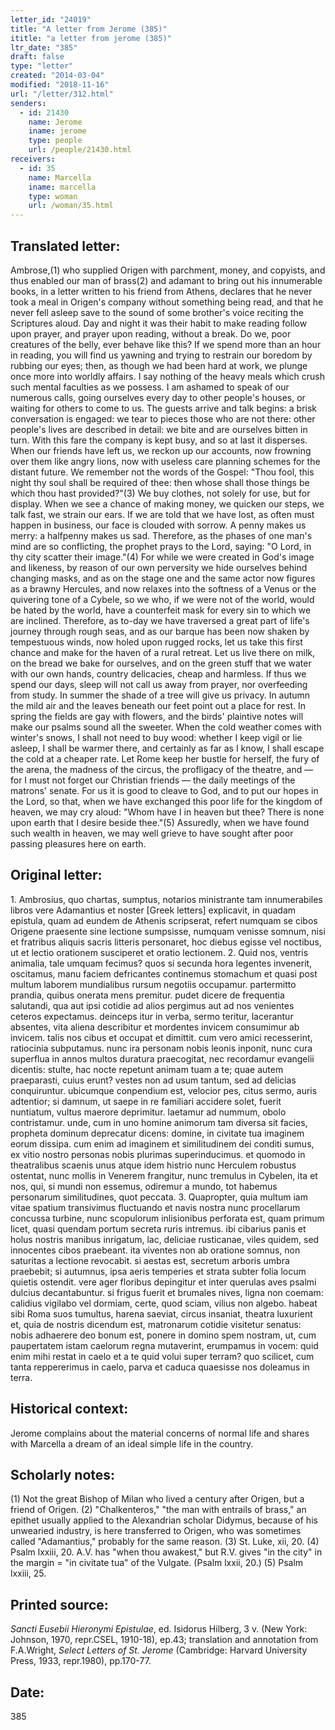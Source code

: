 ```yaml
---
letter_id: "24019"
title: "A letter from Jerome (385)"
ititle: "a letter from jerome (385)"
ltr_date: "385"
draft: false
type: "letter"
created: "2014-03-04"
modified: "2018-11-16"
url: "/letter/312.html"
senders:
  - id: 21430
    name: Jerome
    iname: jerome
    type: people
    url: /people/21430.html
receivers:
  - id: 35
    name: Marcella
    iname: marcella
    type: woman
    url: /woman/35.html
---
```

<h2> Translated letter:</h2>Ambrose,(1) who supplied Origen with parchment, money, and copyists, and thus enabled our man of brass(2) and adamant to bring out his innumerable books, in a letter written to his friend from Athens, declares that he never took a meal in Origen's company without something being read, and that he never fell asleep save to the sound of some brother's voice reciting the Scriptures aloud. Day and night it was their habit to make reading follow upon prayer, and prayer upon reading, without a break.
Do we, poor creatures of the belly, ever behave like this? If we spend more than an hour in reading, you will find us yawning and trying to restrain our boredom by rubbing our eyes; then, as though we had been hard at work, we plunge once more into worldly affairs. I say nothing of the heavy meals which crush such mental faculties as we possess. I am ashamed to speak of our numerous calls, going ourselves every day to other people's houses, or waiting for others to come to us. The guests arrive and talk begins: a brisk conversation is engaged: we tear to pieces those who are not there: other people's lives are described in detail: we bite and are ourselves bitten in turn. With this fare the company is kept busy, and so at last it disperses. When our friends have left us, we reckon up our accounts, now frowning over them like angry lions, now with useless care planning schemes for the distant future. We remember not the words of the Gospel: "Thou fool, this night thy soul shall be required of thee: then whose shall those things be which thou hast provided?"(3) We buy clothes, not solely for use, but for display. When we see a chance of making money, we quicken our steps, we talk fast, we strain our ears. If we are told that we have lost, as often must happen in business, our face is clouded with sorrow. A penny makes us merry: a halfpenny makes us sad. Therefore, as the phases of one man's mind are so conflicting, the prophet prays to the Lord, saying: "O Lord, in thy city scatter their image."(4) For while we were created in God's image and likeness, by reason of our own perversity we hide ourselves behind changing masks, and as on the stage one and the same actor now figures as a brawny Hercules, and now relaxes into the softness of a Venus or the quivering tone of a Cybele, so we who, if we were not of the world, would be hated by the world, have a counterfeit mask for every sin to which we are inclined.
Therefore, as to-day we have traversed a great part of life's journey through rough seas, and as our barque has been now shaken by tempestuous winds, now holed upon rugged rocks, let us take this first chance and make for the haven of a rural retreat. Let us live there on milk, on the bread we bake for ourselves, and on the green stuff that we water with our own hands, country delicacies, cheap and harmless. If thus we spend our days, sleep will not call us away from prayer, nor overfeeding from study. In summer the shade of a tree will give us privacy. In autumn the mild air and the leaves beneath our feet point out a place for rest. In spring the fields are gay with flowers, and the birds' plaintive notes will make our psalms sound all the sweeter. When the cold weather comes with winter's snows, I shall not need to buy wood: whether I keep vigil or lie asleep, I shall be warmer there, and certainly as far as I know, I shall escape the cold at a cheaper rate. Let Rome keep her bustle for herself, the fury of the arena, the madness of the circus, the profligacy of the theatre, and — for I must not forget our Christian friends — the daily meetings of the matrons' senate. For us it is good to cleave to God, and to put our hopes in the Lord, so that, when we have exchanged this poor life for the kingdom of heaven, we may cry aloud: "Whom have I in heaven but thee? There is none upon earth that I desire beside thee."(5) Assuredly, when we have found such wealth in heaven, we may well grieve to have sought after poor passing pleasures here on earth.
<h2 class="mt-4"> Original letter:</h2>1.  Ambrosius, quo chartas, sumptus, notarios ministrante tam innumerabiles libros vere Adamantius et noster  [Greek letters] explicavit, in quadam epistula, quam ad eundem de Athenis scripserat, refert numquam se cibos Origene praesente sine lectione sumpsisse, numquam venisse somnum, nisi et fratribus aliquis sacris litteris personaret, hoc diebus egisse vel noctibus, ut et lectio orationem susciperet et oratio lectionem.
2.  Quid nos, ventris animalia, tale umquam fecimus? quos si secunda hora legentes invenerit, oscitamus, manu faciem defricantes continemus stomachum et quasi post multum laborem mundialibus rursum negotiis occupamur. partermitto prandia, quibus onerata mens premitur. pudet dicere de frequentia salutandi, qua aut ipsi cotidie ad alios pergimus aut ad nos venientes ceteros expectamus. deinceps itur in verba, sermo teritur, lacerantur absentes, vita aliena describitur et mordentes invicem consumimur ab invicem. talis nos cibus et occupat et dimittit. cum vero amici recesserint, ratiocinia subputamus. nunc ira personam nobis leonis inponit, nunc cura superflua in annos multos duratura praecogitat, nec recordamur evangelii dicentis: stulte, hac nocte repetunt animam tuam a te; quae autem praeparasti, cuius erunt? vestes non ad usum tantum, sed ad delicias conquiruntur. ubicumque conpendium est, velocior pes, citus sermo, auris adtentior; si damnum, ut saepe in re familiari accidere solet, fuerit nuntiatum, vultus maerore deprimitur. laetamur ad nummum, obolo contristamur. unde, cum in uno homine animorum tam diversa sit facies, propheta dominum deprecatur dicens: domine, in civitate tua imaginem eorum dissipa. cum enim ad imaginem et similitudinem dei conditi sumus, ex vitio nostro personas nobis plurimas superinducimus. et quomodo in theatralibus scaenis unus atque idem histrio nunc Herculem robustus ostentat, nunc mollis in Venerem frangitur, nunc tremulus in Cybelen, ita et nos, qui, si mundi non essemus, odiremur a mundo, tot habemus personarum similitudines, quot peccata.
3.  Quapropter, quia multum iam vitae spatium transivimus fluctuando et navis nostra nunc procellarum concussa turbine, nunc scopulorum inlisionibus perforata est, quam primum licet, quasi quendam portum secreta ruris intremus. ibi cibarius panis et holus nostris manibus inrigatum, lac, deliciae rusticanae, viles quidem, sed innocentes cibos praebeant. ita viventes non ab oratione somnus, non saturitas a lectione revocabit. si aestas est, secretum arboris umbra praebebit; si autumnus, ipsa aeris temperies et strata subter folia locum quietis ostendit. vere ager floribus depingitur et inter querulas aves psalmi dulcius decantabuntur. si frigus fuerit et brumales nives, ligna non coemam: calidius vigilabo vel dormiam, certe, quod sciam, vilius non algebo. habeat sibi Roma suos tumultus, harena saeviat, circus insaniat, theatra luxurient et, quia de nostris dicendum est, matronarum cotidie visitetur senatus: nobis adhaerere deo bonum est, ponere in domino spem nostram, ut, cum paupertatem istam caelorum regna mutaverint, erumpamus in vocem: quid enim mihi restat in caelo et a te quid volui super terram? quo scilicet, cum tanta reppererimus in caelo, parva et caduca quaesisse nos doleamus in terra.
<h2 class="mt-4"> Historical context:</h2>Jerome complains about the material concerns of normal life and shares with Marcella a dream of an ideal simple life in the country.
<h2 class="mt-4"> Scholarly notes:</h2>(1) Not the great Bishop of Milan who lived a century after Origen, but a friend of Origen.
(2) "Chalkenteros," "the man with entrails of brass," an epithet usually applied to the Alexandrian scholar Didymus, because of his unwearied industry, is here transferred to Origen, who was sometimes called "Adamantius," probably for the same reason.
(3) St. Luke, xii, 20.
(4) Psalm lxxiii, 20.  A.V. has "when thou awakest," but R.V. gives "in the city" in the margin = "in civitate tua" of the Vulgate. (Psalm lxxii, 20.) 
(5) Psalm lxxiii, 25.
<h2 class="mt-4"> Printed source:</h2><p><em>Sancti Eusebii Hieronymi Epistulae</em>, ed. Isidorus Hilberg, 3 v. (New York: Johnson, 1970, repr.CSEL, 1910-18), ep.43; translation and annotation from F.A.Wright,<em> Select Letters of St. Jerome</em> (Cambridge: Harvard University Press, 1933, repr.1980), pp.170-77.</p><h2 class="mt-4"> Date:</h2>385